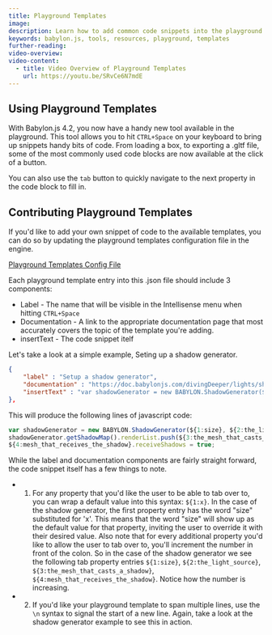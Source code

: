 ```yaml
---
title: Playground Templates
image:
description: Learn how to add common code snippets into the playground quickly with playground templates.
keywords: babylon.js, tools, resources, playground, templates
further-reading:
video-overview:
video-content:
  - title: Video Overview of Playground Templates
    url: https://youtu.be/SRvCe6N7mdE
---
```


## Using Playground Templates

With Babylon.js 4.2, you now have a handy new tool available in the playground. This tool allows you to hit `CTRL+Space` on your keyboard to bring up snippets handy bits of code. From loading a box, to exporting a .gltf file, some of the most commonly used code blocks are now available at the click of a button.

You can also use the `tab` button to quickly navigate to the next property in the code block to fill in.

## Contributing Playground Templates

If you'd like to add your own snippet of code to the available templates, you can do so by updating the playground templates configuration file in the engine.

[Playground Templates Config File](https://github.com/BabylonJS/Babylon.js/blob/master/packages/tools/playground/public/templates.json)

Each playground template entry into this .json file should include 3 components:

- Label - The name that will be visible in the Intellisense menu when hitting `CTRL+Space`
- Documentation - A link to the appropriate documentation page that most accurately covers the topic of the template you're adding.
- insertText - The code snippet itelf

Let's take a look at a simple example, Seting up a shadow generator.

```json
{
    "label" : "Setup a shadow generator",
    "documentation" : "https://doc.babylonjs.com/divingDeeper/lights/shadows",
    "insertText" : "var shadowGenerator = new BABYLON.ShadowGenerator(${1:size}, ${2:the_light_source});\nshadowGenerator.getShadowMap().renderList.push(${3:the_mesh_that_casts_a_shadow});\n${4:mesh_that_receives_the_shadow}.receiveShadows = true;"
},
```

This will produce the following lines of javascript code:

```javascript
var shadowGenerator = new BABYLON.ShadowGenerator(${1:size}, ${2:the_light_source});
shadowGenerator.getShadowMap().renderList.push(${3:the_mesh_that_casts_a_shadow});
${4:mesh_that_receives_the_shadow}.receiveShadows = true;
```

While the label and documentation components are fairly straight forward, the code snippet itself has a few things to note.

- 1. For any property that you'd like the user to be able to tab over to, you can wrap a default value into this syntax: `${1:x}`. In the case of the shadow generator, the first property entry has the word "size" substituted for 'x'. This means that the word "size" will show up as the default value for that property, inviting the user to override it with their desired value. Also note that for every additional property you'd like to allow the user to tab over to, you'll increment the number in front of the colon. So in the case of the shadow generator we see the following tab property entries `${1:size}`, `${2:the_light_source}`, `${3:the_mesh_that_casts_a_shadow}`, `${4:mesh_that_receives_the_shadow}`. Notice how the number is increasing.

- 2. If you'd like your playground template to span multiple lines, use the `\n` syntax to signal the start of a new line. Again, take a look at the shadow generator example to see this in action.
